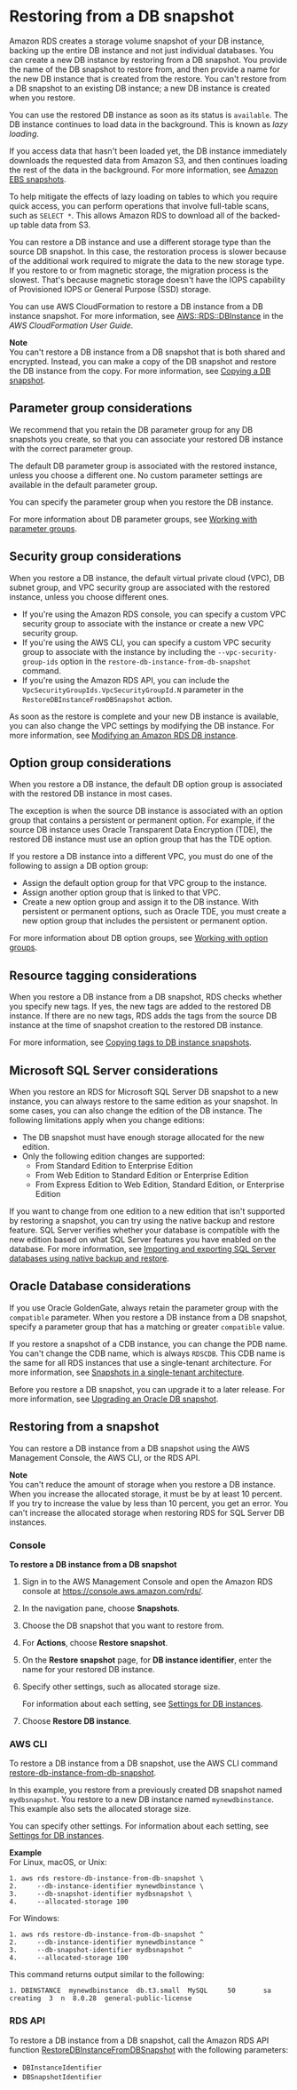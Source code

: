 # Restoring from a DB snapshot<a name="USER_RestoreFromSnapshot"></a><a name="restore_snapshot"></a>

Amazon RDS creates a storage volume snapshot of your DB instance, backing up the entire DB instance and not just individual databases\. You can create a new DB instance by restoring from a DB snapshot\. You provide the name of the DB snapshot to restore from, and then provide a name for the new DB instance that is created from the restore\. You can't restore from a DB snapshot to an existing DB instance; a new DB instance is created when you restore\. 

You can use the restored DB instance as soon as its status is `available`\. The DB instance continues to load data in the background\. This is known as *lazy loading*\.

If you access data that hasn't been loaded yet, the DB instance immediately downloads the requested data from Amazon S3, and then continues loading the rest of the data in the background\. For more information, see [Amazon EBS snapshots](https://docs.aws.amazon.com/AWSEC2/latest/UserGuide/EBSSnapshots.html)\.

To help mitigate the effects of lazy loading on tables to which you require quick access, you can perform operations that involve full\-table scans, such as `SELECT *`\. This allows Amazon RDS to download all of the backed\-up table data from S3\.

You can restore a DB instance and use a different storage type than the source DB snapshot\. In this case, the restoration process is slower because of the additional work required to migrate the data to the new storage type\. If you restore to or from magnetic storage, the migration process is the slowest\. That's because magnetic storage doesn't have the IOPS capability of Provisioned IOPS or General Purpose \(SSD\) storage\.

You can use AWS CloudFormation to restore a DB instance from a DB instance snapshot\. For more information, see [AWS::RDS::DBInstance](https://docs.aws.amazon.com/AWSCloudFormation/latest/UserGuide/aws-resource-rds-dbinstance.html) in the *AWS CloudFormation User Guide*\.

**Note**  
You can't restore a DB instance from a DB snapshot that is both shared and encrypted\. Instead, you can make a copy of the DB snapshot and restore the DB instance from the copy\. For more information, see [Copying a DB snapshot](USER_CopySnapshot.md)\.

## Parameter group considerations<a name="USER_RestoreFromSnapshot.Parameters"></a>

We recommend that you retain the DB parameter group for any DB snapshots you create, so that you can associate your restored DB instance with the correct parameter group\.

The default DB parameter group is associated with the restored instance, unless you choose a different one\. No custom parameter settings are available in the default parameter group\.

You can specify the parameter group when you restore the DB instance\.

For more information about DB parameter groups, see [Working with parameter groups](USER_WorkingWithParamGroups.md)\.

## Security group considerations<a name="USER_RestoreFromSnapshot.Security"></a>

When you restore a DB instance, the default virtual private cloud \(VPC\), DB subnet group, and VPC security group are associated with the restored instance, unless you choose different ones\.
+ If you're using the Amazon RDS console, you can specify a custom VPC security group to associate with the instance or create a new VPC security group\.
+ If you're using the AWS CLI, you can specify a custom VPC security group to associate with the instance by including the `--vpc-security-group-ids` option in the `restore-db-instance-from-db-snapshot` command\.
+ If you're using the Amazon RDS API, you can include the `VpcSecurityGroupIds.VpcSecurityGroupId.N` parameter in the `RestoreDBInstanceFromDBSnapshot` action\.

As soon as the restore is complete and your new DB instance is available, you can also change the VPC settings by modifying the DB instance\. For more information, see [Modifying an Amazon RDS DB instance](Overview.DBInstance.Modifying.md)\.

## Option group considerations<a name="USER_RestoreFromSnapshot.Options"></a>

When you restore a DB instance, the default DB option group is associated with the restored DB instance in most cases\.

The exception is when the source DB instance is associated with an option group that contains a persistent or permanent option\. For example, if the source DB instance uses Oracle Transparent Data Encryption \(TDE\), the restored DB instance must use an option group that has the TDE option\.

If you restore a DB instance into a different VPC, you must do one of the following to assign a DB option group:
+ Assign the default option group for that VPC group to the instance\.
+ Assign another option group that is linked to that VPC\.
+ Create a new option group and assign it to the DB instance\. With persistent or permanent options, such as Oracle TDE, you must create a new option group that includes the persistent or permanent option\.

For more information about DB option groups, see [Working with option groups](USER_WorkingWithOptionGroups.md)\.

## Resource tagging considerations<a name="restore-from-snapshot.tagging"></a>

When you restore a DB instance from a DB snapshot, RDS checks whether you specify new tags\. If yes, the new tags are added to the restored DB instance\. If there are no new tags, RDS adds the tags from the source DB instance at the time of snapshot creation to the restored DB instance\.

For more information, see [Copying tags to DB instance snapshots](USER_Tagging.md#USER_Tagging.CopyTags)\.

## Microsoft SQL Server considerations<a name="USER_RestoreFromSnapshot.MSSQL"></a>

When you restore an RDS for Microsoft SQL Server DB snapshot to a new instance, you can always restore to the same edition as your snapshot\. In some cases, you can also change the edition of the DB instance\. The following limitations apply when you change editions:
+ The DB snapshot must have enough storage allocated for the new edition\.
+ Only the following edition changes are supported:
  + From Standard Edition to Enterprise Edition
  + From Web Edition to Standard Edition or Enterprise Edition
  + From Express Edition to Web Edition, Standard Edition, or Enterprise Edition

If you want to change from one edition to a new edition that isn't supported by restoring a snapshot, you can try using the native backup and restore feature\. SQL Server verifies whether your database is compatible with the new edition based on what SQL Server features you have enabled on the database\. For more information, see [Importing and exporting SQL Server databases using native backup and restore](SQLServer.Procedural.Importing.md)\.

## Oracle Database considerations<a name="USER_RestoreFromSnapshot.Oracle"></a>

If you use Oracle GoldenGate, always retain the parameter group with the `compatible` parameter\. When you restore a DB instance from a DB snapshot, specify a parameter group that has a matching or greater `compatible` value\.

If you restore a snapshot of a CDB instance, you can change the PDB name\. You can't change the CDB name, which is always `RDSCDB`\. This CDB name is the same for all RDS instances that use a single\-tenant architecture\. For more information, see [Snapshots in a single\-tenant architecture](Oracle.Concepts.single-tenant.md#Oracle.Concepts.single-tenant.snapshots)\.

Before you restore a DB snapshot, you can upgrade it to a later release\. For more information, see [Upgrading an Oracle DB snapshot](USER_UpgradeDBSnapshot.Oracle.md)\.

## Restoring from a snapshot<a name="USER_RestoreFromSnapshot.Restoring"></a>

You can restore a DB instance from a DB snapshot using the AWS Management Console, the AWS CLI, or the RDS API\.

**Note**  
You can't reduce the amount of storage when you restore a DB instance\. When you increase the allocated storage, it must be by at least 10 percent\. If you try to increase the value by less than 10 percent, you get an error\. You can't increase the allocated storage when restoring RDS for SQL Server DB instances\.

### Console<a name="USER_RestoreFromSnapshot.CON"></a>

**To restore a DB instance from a DB snapshot**

1. Sign in to the AWS Management Console and open the Amazon RDS console at [https://console\.aws\.amazon\.com/rds/](https://console.aws.amazon.com/rds/)\.

1. In the navigation pane, choose **Snapshots**\.

1. Choose the DB snapshot that you want to restore from\.

1. For **Actions**, choose **Restore snapshot**\.

1. On the **Restore snapshot** page, for **DB instance identifier**, enter the name for your restored DB instance\.

1. Specify other settings, such as allocated storage size\.

   For information about each setting, see [Settings for DB instances](USER_CreateDBInstance.md#USER_CreateDBInstance.Settings)\.

1. Choose **Restore DB instance**\. 

### AWS CLI<a name="USER_RestoreFromSnapshot.CLI"></a>

To restore a DB instance from a DB snapshot, use the AWS CLI command [restore\-db\-instance\-from\-db\-snapshot](https://docs.aws.amazon.com/cli/latest/reference/rds/restore-db-instance-from-db-snapshot.html)\. 

In this example, you restore from a previously created DB snapshot named `mydbsnapshot`\. You restore to a new DB instance named `mynewdbinstance`\. This example also sets the allocated storage size\.

You can specify other settings\. For information about each setting, see [Settings for DB instances](USER_CreateDBInstance.md#USER_CreateDBInstance.Settings)\.

**Example**  
For Linux, macOS, or Unix:  
   

```
1. aws rds restore-db-instance-from-db-snapshot \
2.     --db-instance-identifier mynewdbinstance \
3.     --db-snapshot-identifier mydbsnapshot \
4.     --allocated-storage 100
```
For Windows:  
   

```
1. aws rds restore-db-instance-from-db-snapshot ^
2.     --db-instance-identifier mynewdbinstance ^
3.     --db-snapshot-identifier mydbsnapshot ^
4.     --allocated-storage 100
```
This command returns output similar to the following:  

```
1. DBINSTANCE  mynewdbinstance  db.t3.small  MySQL     50       sa              creating  3  n  8.0.28  general-public-license
```

### RDS API<a name="USER_RestoreFromSnapshot.API"></a>

To restore a DB instance from a DB snapshot, call the Amazon RDS API function [RestoreDBInstanceFromDBSnapshot](https://docs.aws.amazon.com/AmazonRDS/latest/APIReference/API_RestoreDBInstanceFromDBSnapshot.html) with the following parameters: 
+ `DBInstanceIdentifier` 
+ `DBSnapshotIdentifier` 